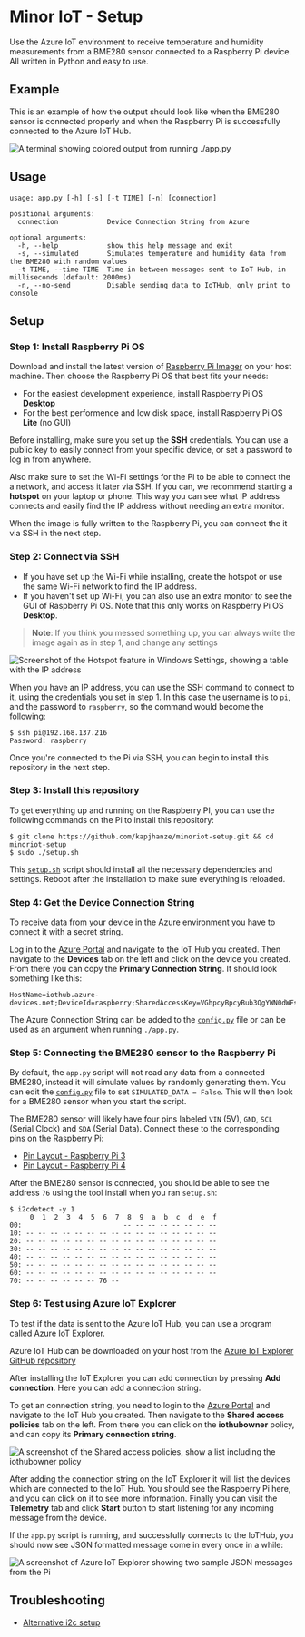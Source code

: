 # Minor IoT - Setup

Use the Azure IoT environment to receive temperature and humidity measurements from a BME280 sensor connected to a Raspberry Pi device. All written in Python and easy to use. 

## Example

This is an example of how the output should look like when the BME280 sensor is connected properly and when the Raspberry Pi is successfully connected to the Azure IoT Hub.

![A terminal showing colored output from running `./app.py`](https://user-images.githubusercontent.com/53057598/196724015-120a2c0f-39d6-4dae-b415-3de2b44bb55f.png)

## Usage

```Shell
usage: app.py [-h] [-s] [-t TIME] [-n] [connection]

positional arguments:
  connection            Device Connection String from Azure

optional arguments:
  -h, --help            show this help message and exit
  -s, --simulated       Simulates temperature and humidity data from the BME280 with random values
  -t TIME, --time TIME  Time in between messages sent to IoT Hub, in milliseconds (default: 2000ms)
  -n, --no-send         Disable sending data to IoTHub, only print to console
```

## Setup

### Step 1: Install Raspberry Pi OS

Download and install the latest version of [Raspberry Pi Imager](https://www.raspberrypi.com/software/) on your host machine. 
Then choose the Raspberry Pi OS that best fits your needs:

* For the easiest development experience, install Raspberry Pi OS **Desktop**
* For the best performence and low disk space, install Raspberry Pi OS **Lite** (no GUI)

Before installing, make sure you set up the **SSH** credentials. You can use a public key to easily connect from your specific device, 
or set a password to log in from anywhere. 

Also make sure to set the Wi-Fi settings for the Pi to be able to connect the a network, and access it later via SSH. If you can, we recommend starting a **hotspot** on your laptop or phone. This way you can see what IP address connects and easily find the IP address without needing an extra monitor. 

When the image is fully written to the Raspberry Pi, you can connect the it via SSH in the next step. 

### Step 2: Connect via SSH

* If you have set up the Wi-Fi while installing, create the hotspot or use the same Wi-Fi network to find the IP address. 
* If you haven't set up Wi-Fi, you can also use an extra monitor to see the GUI of Raspberry Pi OS. Note that this only works on Raspberry Pi OS **Desktop**. 

> **Note**: If you think you messed something up, you can always write the image again as in step 1, and change any settings

![Screenshot of the Hotspot feature in Windows Settings, showing a table with the IP address](https://user-images.githubusercontent.com/26067369/196721962-c6a9f137-a769-4a18-be8b-530a472e7a49.png)

When you have an IP address, you can use the SSH command to connect to it, using the credentials you set in step 1. In this case the username is to `pi`, and the password to `raspberry`, so the command would become the following:

```Shell
$ ssh pi@192.168.137.216
Password: raspberry
```

Once you're connected to the Pi via SSH, you can begin to install this repository in the next step.

### Step 3: Install this repository

To get everything up and running on the Raspberry PI, you can use the following commands on the Pi to install this repository:

```Shell
$ git clone https://github.com/kapjhanze/minoriot-setup.git && cd minoriot-setup
$ sudo ./setup.sh
```

This [`setup.sh`](setup.sh) script should install all the necessary dependencies and settings. Reboot after the installation to make sure everything is reloaded. 

### Step 4: Get the Device Connection String

To receive data from your device in the Azure environment you have to connect it with a secret string. 

Log in to the [Azure Portal](https://portal.azure.com/) and navigate to the IoT Hub you created. Then navigate to the **Devices** tab on the left and click on the device you created. From there you can copy the **Primary Connection String**. It should look something like this: 

```
HostName=iothub.azure-devices.net;DeviceId=raspberry;SharedAccessKey=VGhpcyBpcyBub3QgYWN0dWFsbHkgYSBrZXkgOik=
```

The Azure Connection String can be added to the [`config.py`](config.py) file or can be used as an argument when running `./app.py`.

### Step 5: Connecting the BME280 sensor to the Raspberry Pi

By default, the `app.py` script will not read any data from a connected BME280, instead it will simulate values by randomly generating them. You can edit the [`config.py`](config.py) file to set `SIMULATED_DATA = False`. This will then look for a BME280 sensor when you start the script. 

The BME280 sensor will likely have four pins labeled `VIN` (5V), `GND`, `SCL` (Serial Clock) and `SDA` (Serial Data). Connect these to the corresponding pins on the Raspberry Pi:

* [Pin Layout - Raspberry Pi 3](https://s3.amazonaws.com/youngwonks/Blogs/GPIO_diagram.jpg)
* [Pin Layout - Raspberry Pi 4](https://www.etechnophiles.com/wp-content/uploads/2021/01/R-Pi-4-GPIO-Pinout.jpg)

After the BME280 sensor is connected, you should be able to see the address `76` using the tool install when you ran `setup.sh`:

```Shell
$ i2cdetect -y 1
     0  1  2  3  4  5  6  7  8  9  a  b  c  d  e  f
00:                         -- -- -- -- -- -- -- -- 
10: -- -- -- -- -- -- -- -- -- -- -- -- -- -- -- -- 
20: -- -- -- -- -- -- -- -- -- -- -- -- -- -- -- -- 
30: -- -- -- -- -- -- -- -- -- -- -- -- -- -- -- -- 
40: -- -- -- -- -- -- -- -- -- -- -- -- -- -- -- -- 
50: -- -- -- -- -- -- -- -- -- -- -- -- -- -- -- -- 
60: -- -- -- -- -- -- -- -- -- -- -- -- -- -- -- -- 
70: -- -- -- -- -- -- 76 --
```

### Step 6: Test using Azure IoT Explorer

To test if the data is sent to the Azure IoT Hub, you can use a program called Azure IoT Explorer. 

Azure IoT Hub can be downloaded on your host from the [Azure IoT Explorer GitHub repository](https://github.com/Azure/azure-iot-explorer/releases)

After installing the IoT Explorer you can add connection by pressing **Add connection**. Here you can add a connection string.

To get an connection string, you need to login to the [Azure Portal](https://portal.azure.com/) and navigate to the IoT Hub you created. Then navigate to the **Shared access policies** tab on the left. From there you can click on the **iothubowner** policy, and can copy its **Primary connection string**. 

![A screenshot of the Shared access policies, show a list including the iothubowner policy](https://user-images.githubusercontent.com/53057598/196728717-de1de334-6265-4f0a-87d8-31fc6cff980d.png)

After adding the connection string on the IoT Explorer it will list the devices which are connected to the IoT Hub. You should see the Raspberry Pi here, and you can click on it to see more information. Finally you can visit the **Telemetry** tab and click **Start** button to start listening for any incoming message from the device. 

If the `app.py` script is running, and successfully connects to the IoTHub, you should now see JSON formatted message come in every once in a while:

![A screenshot of Azure IoT Explorer showing two sample JSON messages from the Pi](https://user-images.githubusercontent.com/53057598/196733101-78f0756c-1211-43fd-8029-7910853cb0bd.png)

## Troubleshooting

* [Alternative i2c setup](https://www.raspberrypi.com/documentation/computers/configuration.html)
